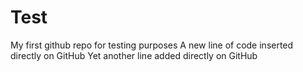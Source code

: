 # Test
My first github repo for testing purposes
A new line of code inserted directly on GitHub
Yet another line added directly on GitHub
